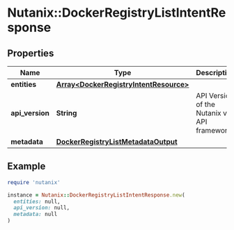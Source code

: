 # Nutanix::DockerRegistryListIntentResponse

## Properties

| Name | Type | Description | Notes |
| ---- | ---- | ----------- | ----- |
| **entities** | [**Array&lt;DockerRegistryIntentResource&gt;**](DockerRegistryIntentResource.md) |  | [optional] |
| **api_version** | **String** | API Version of the Nutanix v3 API framework. | [default to &#39;3.1.0&#39;] |
| **metadata** | [**DockerRegistryListMetadataOutput**](DockerRegistryListMetadataOutput.md) |  |  |

## Example

```ruby
require 'nutanix'

instance = Nutanix::DockerRegistryListIntentResponse.new(
  entities: null,
  api_version: null,
  metadata: null
)
```


